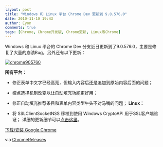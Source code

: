```yaml
---
layout: post
title: "Windows 和 Linux 平台 Chrome Dev 更新到 9.0.576.0"
date: 2010-11-10 19:43
author: Eyon
comments: true
tags: [Chrome, Chrome开发版, Chrome更新, Linux版Chrome]
---
```

Windows 和 Linux 平台的 Chrome Dev 分支近日更新到了9.0.576.0，主要是修复了大量的崩溃Bug，另外还有以下更新：

<a href="http://img.chromi.org/2010/11/chrome905760.png">![](http://img.chromi.org/2010/11/chrome905760.png "chrome905760")</a>

**所有平台：**


*   修正表单中文字已经高亮，但输入内容后还是追加到原始内容后面的问题；
*   控点选择机制改变以让自动填充功能更好用；
*   修正自动填充推荐条目和表单内容类型牛头不对马嘴的问题；
**Linux：**


*   将 SSLClientSocketNSS 移植到使用 Windows CryptoAPI 用于SSL客户端验证；
详细的更新细节可以[点击这里](http://build.chromium.org/buildbot/perf/dashboard/ui/changelog.html?url=/trunk/src&amp;range=65344:64571&amp;mode=html)。

[下载/安装 Google Chrome](http://www.chromi.org/chromedownload)

via [ChromeReleases](http://googlechromereleases.blogspot.com/2010/11/dev-channel-update_09.html)
